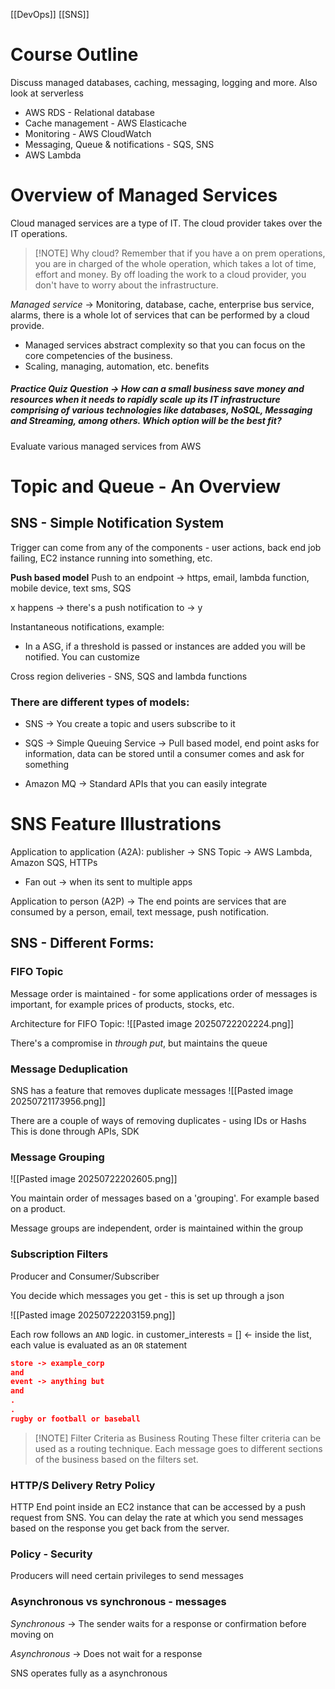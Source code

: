 [[DevOps]] [[SNS]]
# Course Outline 
Discuss managed databases, caching, messaging, logging and more. Also look at serverless

- AWS RDS - Relational database 
- Cache management - AWS Elasticache
- Monitoring - AWS CloudWatch
- Messaging, Queue & notifications - SQS, SNS
- AWS Lambda

# Overview of Managed Services
Cloud managed services are a type of IT. The cloud provider takes over the IT operations. 


> [!NOTE] Why cloud?
> Remember that if you have a on prem operations, you are in charged of the whole operation, which takes a lot of time, effort and money. By off loading the work to a cloud provider, you don't have to worry about the infrastructure.


*Managed service* -> Monitoring, database, cache, enterprise bus service, alarms, there is a whole lot of services that can be performed by a cloud provide.
- Managed services abstract complexity so that you can focus on the core competencies of the business. 
- Scaling, managing, automation, etc. benefits

##### Practice Quiz Question -> How can a small business save money and resources when it needs to rapidly scale up its IT infrastructure comprising of various technologies like databases, NoSQL, Messaging and Streaming, among others. Which option will be the best fit?
Evaluate various managed services from AWS


# Topic and Queue - An Overview
## SNS - Simple Notification System
Trigger can come from any of the components - user actions, back end job failing, EC2 instance running into something, etc. 

**Push based model**
Push to an endpoint -> https, email, lambda function, mobile device, text sms, SQS

x happens -> there's a push notification to -> y 

Instantaneous notifications, example:
- In a ASG, if a threshold is passed or instances are added you will be notified. You can customize

Cross region deliveries - SNS, SQS and lambda functions

### There are different types of models:

- SNS -> You create a topic and users subscribe to it

- SQS -> Simple Queuing Service -> Pull based model, end point asks for information, data can be stored until a consumer comes and ask for something

- Amazon MQ -> Standard APIs that you can easily integrate 

# SNS Feature Illustrations

Application to application (A2A): publisher -> SNS Topic -> AWS Lambda, Amazon SQS, HTTPs
- Fan out -> when its sent to multiple apps

Application to person (A2P) -> The end points are services that are consumed by a person, email, text message, push notification. 

## SNS - Different Forms:
### FIFO Topic 
Message order is maintained - for some applications order of messages is important, for example prices of products, stocks, etc. 

Architecture for FIFO Topic:
![[Pasted image 20250722202224.png]]

There's a compromise in *through put*, but maintains the queue

### Message Deduplication 

SNS has a feature that removes duplicate messages
![[Pasted image 20250721173956.png]]

There are a couple of ways of removing duplicates - using IDs or Hashs This is done through APIs, SDK

### Message Grouping
![[Pasted image 20250722202605.png]]

You maintain order of messages based on a 'grouping'. For example based on a product.

Message groups are independent, order is maintained within the group


### Subscription Filters
Producer and Consumer/Subscriber 

You decide which messages you get - this is set up through a json

![[Pasted image 20250722203159.png]]

Each row follows an `AND` logic. in customer_interests = [] <- inside the list, each value is evaluated as an `OR` statement

```json
store -> example_corp
and
event -> anything but
and
.
.
rugby or football or baseball
```


> [!NOTE] Filter Criteria as Business Routing
> These filter criteria can be used as a routing technique. Each message goes to different sections of the business based on the filters set. 

### HTTP/S Delivery Retry Policy 
 
HTTP End point inside an EC2 instance that can be accessed by a push request from SNS. You can delay the rate at which you send messages based on the response you get back from the server. 

### Policy - Security
Producers will need certain privileges to send messages  


### Asynchronous vs synchronous - messages
*Synchronous* -> The sender waits for a response or confirmation before moving on

*Asynchronous* -> Does not wait for a response 

SNS operates fully as a asynchronous




